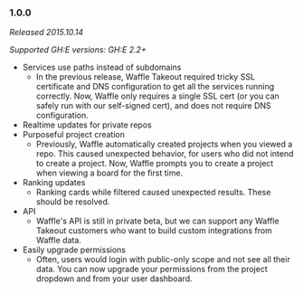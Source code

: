 
### 1.0.0
_Released 2015.10.14_

_Supported GH:E versions: GH:E 2.2+_

- Services use paths instead of subdomains
  - In the previous release, Waffle Takeout required tricky SSL certificate and DNS configuration to get all the services running correctly. Now, Waffle only requires a single SSL cert (or you can safely run with our self-signed cert), and does not require DNS configuration.
- Realtime updates for private repos
- Purposeful project creation
  - Previously, Waffle automatically created projects when you viewed a repo. This caused unexpected behavior, for users who did not intend to create a project. Now, Waffle prompts you to create a project when viewing a board for the first time.
- Ranking updates
  - Ranking cards while filtered caused unexpected results. These should be resolved.
- API
  - Waffle's API is still in private beta, but we can support any Waffle Takeout customers who want to build custom integrations from Waffle data.
- Easily upgrade permissions
  - Often, users would login with public-only scope and not see all their data. You can now upgrade your permissions from the project dropdown and from your user dashboard.
